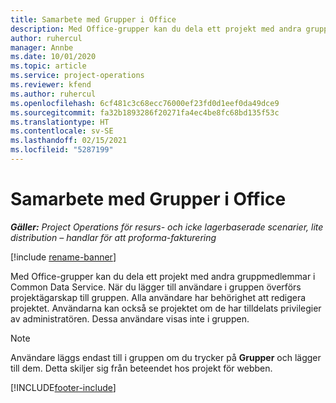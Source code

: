```yaml
---
title: Samarbete med Grupper i Office
description: Med Office-grupper kan du dela ett projekt med andra gruppmedlemmar i Common Data Service.
author: ruhercul
manager: Annbe
ms.date: 10/01/2020
ms.topic: article
ms.service: project-operations
ms.reviewer: kfend
ms.author: ruhercul
ms.openlocfilehash: 6cf481c3c68ecc76000ef23fd0d1eef0da49dce9
ms.sourcegitcommit: fa32b1893286f20271fa4ec4be8fc68bd135f53c
ms.translationtype: HT
ms.contentlocale: sv-SE
ms.lasthandoff: 02/15/2021
ms.locfileid: "5287199"
---
```

# <a name="collaboration-with-office-groups"></a>Samarbete med Grupper i Office

_**Gäller:** Project Operations för resurs- och icke lagerbaserade scenarier, lite distribution – handlar för att proforma-fakturering_

[!include [rename-banner](~/includes/cc-data-platform-banner.md)]

Med Office-grupper kan du dela ett projekt med andra gruppmedlemmar i Common Data Service. När du lägger till användare i gruppen överförs projektägarskap till gruppen. Alla användare har behörighet att redigera projektet. Användarna kan också se projektet om de har tilldelats privilegier av administratören. Dessa användare visas inte i gruppen.

> [!NOTE] 
> Användare läggs endast till i gruppen om du trycker på **Grupper** och lägger till dem. Detta skiljer sig från beteendet hos projekt för webben. 



[!INCLUDE[footer-include](../includes/footer-banner.md)]